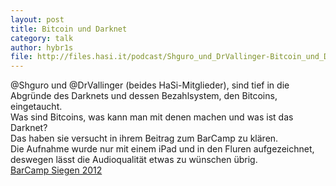 ```yaml
---
layout: post
title: Bitcoin und Darknet
category: talk
author: hybr1s
file: http://files.hasi.it/podcast/Shguro_und_DrVallinger-Bitcoin_und_Darknet.mp3
---
```

@Shguro und @DrVallinger (beides HaSi-Mitglieder), sind tief in die Abgründe des Darknets und dessen Bezahlsystem, den Bitcoins, eingetaucht.  
Was sind Bitcoins, was kann man mit denen machen und was ist das Darknet?  
Das haben sie versucht in ihrem Beitrag zum BarCamp zu klären.  
Die Aufnahme wurde nur mit einem iPad und in den Fluren aufgezeichnet, deswegen lässt die Audioqualität etwas zu wünschen übrig.  
[BarCamp Siegen 2012](http://barcamp-siegen.de/)
